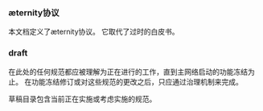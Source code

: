 ### æternity协议

本文档定义了æternity协议。 它取代了过时的白皮书。

### draft

在此处的任何规范都应被理解为正在进行的工作，直到主网络启动的功能冻结为止。 在功能冻结修订或对这些规范的更改之后，只应通过治理机制来完成。

草稿目录包含当前正在实施或考虑实施的规范。


